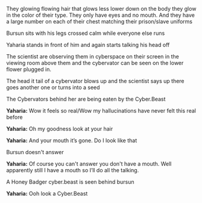 They glowing flowing hair that glows less lower down on the body they glow in the color of their type. They only have eyes and no mouth. And they have a large number on each of their chest matching their prison/slave uniforms

Bursun sits with his legs crossed calm while everyone else runs

Yaharia stands in front of him and again starts talking his head off

The scientist are observing them in cyberspace on their screen in the viewing room above them and the cybervator can be seen on the lower flower plugged in.

The head it tail of a cybervator blows up and the scientist says up there goes another one or turns into a seed

The Cybervators behind her are being eaten by the Cyber.Beast

**Yaharia:** Wow it feels so real/Wow my hallucinations have never felt this real before

**Yaharia:** Oh my goodness look at your hair

**Yaharia:** And your mouth it’s gone. Do I look like that

Bursun doesn't answer

**Yaharia:** Of course you can't answer you don't have a mouth. Well apparently still I have a mouth so I’ll do all the talking.

A Honey Badger cyber.beast is seen behind bursun

**Yaharia:** Ooh look a Cyber.Beast
